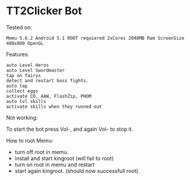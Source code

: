 # TT2Clicker Bot



Tested on:

    Memu 5.6.2 Android 5.1 ROOT requiered 2xCores 2048MB Ram ScreenSize 480x800 OpenGL

Features:

    auto Level Heros
    auto Level Swordmaster
    tap on fairys
    detect and restart boss fights.
    auto tap
    collect eggs
    activate CO, AAW, FlashZip, PHOM
    auto lvl skills
    activate skills when they runned out

Not working:

    


To start the bot press Vol-, and again Vol- to stop it.

How to root Memu:
 - turn off root in memu.
 - install and start kingroot (will fail to root)
 - turn on root in memu and restart
 - start again kingroot. (should now successfull root).
